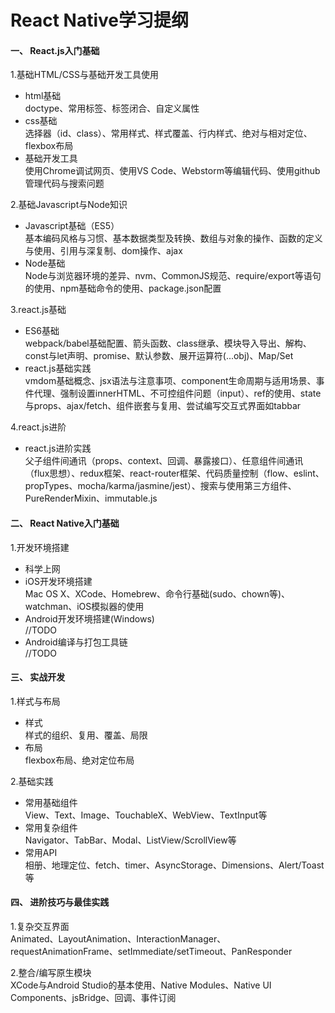 # React Native学习提纲    

#### 一、	React.js入门基础

1.基础HTML/CSS与基础开发工具使用        
- html基础   
doctype、常用标签、标签闭合、自定义属性     
- css基础    
选择器（id、class）、常用样式、样式覆盖、行内样式、绝对与相对定位、flexbox布局    
- 基础开发工具    
使用Chrome调试网页、使用VS Code、Webstorm等编辑代码、使用github管理代码与搜索问题

2.基础Javascript与Node知识    
- Javascript基础（ES5）    
基本编码风格与习惯、基本数据类型及转换、数组与对象的操作、函数的定义与使用、引用与深复制、dom操作、ajax    
- Node基础    
Node与浏览器环境的差异、nvm、CommonJS规范、require/export等语句的使用、npm基础命令的使用、package.json配置

3.react.js基础     
- ES6基础    
webpack/babel基础配置、箭头函数、class继承、模块导入导出、解构、const与let声明、promise、默认参数、展开运算符(...obj)、Map/Set     
- react.js基础实践    
vmdom基础概念、jsx语法与注意事项、component生命周期与适用场景、事件代理、强制设置innerHTML、不可控组件问题（input）、ref的使用、state与props、ajax/fetch、组件嵌套与复用、尝试编写交互式界面如tabbar  

4.react.js进阶    
- react.js进阶实践    
父子组件间通讯（props、context、回调、暴露接口）、任意组件间通讯（flux思想）、redux框架、react-router框架、代码质量控制（flow、eslint、propTypes、mocha/karma/jasmine/jest）、搜索与使用第三方组件、PureRenderMixin、immutable.js     


#### 二、	React Native入门基础
1.开发环境搭建    
- 科学上网    
- iOS开发环境搭建    
Mac OS X、XCode、Homebrew、命令行基础(sudo、chown等)、watchman、iOS模拟器的使用    
- Android开发环境搭建(Windows)    
//TODO    
- Android编译与打包工具链    
//TODO

#### 三、	实战开发
1.样式与布局    
- 样式    
样式的组织、复用、覆盖、局限    
- 布局    
flexbox布局、绝对定位布局

2.基础实践    
- 常用基础组件    
View、Text、Image、TouchableX、WebView、TextInput等    
- 常用复杂组件    
Navigator、TabBar、Modal、ListView/ScrollView等    
- 常用API    
相册、地理定位、fetch、timer、AsyncStorage、Dimensions、Alert/Toast等

#### 四、	进阶技巧与最佳实践
1.复杂交互界面    
Animated、LayoutAnimation、InteractionManager、requestAnimationFrame、setImmediate/setTimeout、PanResponder    

2.整合/编写原生模块    
XCode与Android Studio的基本使用、Native Modules、Native UI Components、jsBridge、回调、事件订阅



